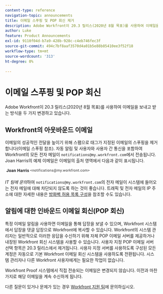 ```yaml
---
content-type: reference
navigation-topic: announcements
title: 이메일 스푸핑 및 POP 회신 제거
description: Adobe Workfront이 20.3 릴리스(2020년 8월 목표)를 사용하여 이메일을 보내고 받는 방식을 두 가지 변경하고 있습니다.
author: Luke
feature: Product Announcements
exl-id: 9110f04d-b7a9-428b-928c-c4eb746fec3f
source-git-commit: 494c7bf8aaf3570d4a01b5e88b85410ee3f52f18
workflow-type: tm+mt
source-wordcount: '313'
ht-degree: 0%

---
```


# 이메일 스푸핑 및 POP 회신

Adobe Workfront이 20.3 릴리스(2020년 8월 목표)를 사용하여 이메일을 보내고 받는 방식을 두 가지 변경하고 있습니다.

## Workfront의 아웃바운드 이메일

이메일의 성공적인 전달을 높이기 위해 스팸으로 태그가 지정된 이메일의 스푸핑을 제거합니다(이메일 스푸핑 참조). 자동 알림 및 사용자와 사용자 간 통신을 포함하여 Workfront의 모든 전자 메일이 `notifications@my.workfront.com`에서 전송됩니다. Joan Harris의 예제 이메일은 이메일의 출처 영역에서 다음과 같이 표시됩니다.

![전자 메일 예제](assets/noreply.png)

*IT 팀에 문의*&#x200B;하여 `notifications@my.workfront.com`의 전자 메일이 시스템에 들어오는 전자 메일에 대해 차단되지 않도록 하는 것이 좋습니다. 트래픽 및 전자 메일의 IP 주소에 대한 자세한 내용은 [방화벽 허용 목록 구성](../../../administration-and-setup/get-started-wf-administration/configure-your-firewall.md)을 참조할 수도 있습니다.

## 알림에 대한 인바운드 이메일 회신(POP 회신)

특정 이메일 알림을 사용하면 이메일을 통해 답장을 보낼 수 있으며, Workfront 시스템에서 답장을 댓글 답장으로 Workfront에 복사할 수 있습니다. Workfront의 시스템 관리자는 일반적으로 이러한 응답을 수신하기 위해 자체 POP 이메일 서버를 제공하거나 내장된 Workfront 회신 시스템을 사용할 수 있습니다. 사용자 지정 POP 이메일 서버 선택 항목은 20.3 릴리스에서 제거됩니다. 사용자 지정 서버를 사용하도록 구성된 모든 계정은 자동으로 기본 Workfront 이메일 회신 시스템을 사용하도록 전환됩니다. 시스템 관리자나 다른 Workfront 사용자에게는 필요한 작업이 없습니다.

Workfront Proof 시스템에서 직접 전송되는 이메일은 변경되지 않습니다. 이전과 마찬가지로 해당 이메일을 계속 수신하게 됩니다.

다른 질문이 있거나 문제가 있는 경우 [Workfront 지원 팀](https://one.workfront.com/s/support?language=en_US)에 문의하십시오.
